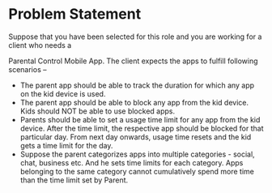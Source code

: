 # Problem Statement

Suppose that you have been selected for this role and you are working for a client who needs a

Parental Control Mobile App. The client expects the apps to fulfill following scenarios –

- The parent app should be able to track the duration for which any app on the kid device is used.
- The parent app should be able to block any app from the kid device. Kids should NOT be able to use blocked apps.
- Parents should be able to set a usage time limit for any app from the kid device. After the time limit, the respective app should be blocked for that particular day. From next day onwards, usage time resets and the kid gets a time limit for the day.
- Suppose the parent categorizes apps into multiple categories - social, chat, business etc. And he sets time limits for each category. Apps belonging to the same category cannot cumulatively spend more time than the time limit set by Parent.